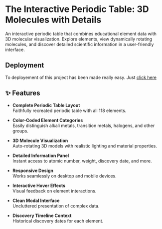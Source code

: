 # The Interactive Periodic Table: 3D Molecules with Details

An interactive periodic table that combines educational element data with 3D molecular visualization. Explore elements, view dynamically rotating molecules, and discover detailed scientific information in a user-friendly interface.


## Deployment

To deployement of this project has been made really easy. Just [click here](https://alwaysomesh.github.io/Periodic_Table/)

## ✨ Features

- **Complete Periodic Table Layout**  
  Faithfully recreated periodic table with all 118 elements.

- **Color-Coded Element Categories**  
  Easily distinguish alkali metals, transition metals, halogens, and other groups.

- **3D Molecule Visualization**  
  Auto-rotating 3D models with realistic lighting and material properties.

- **Detailed Information Panel**  
  Instant access to atomic number, weight, discovery date, and more.

- **Responsive Design**  
  Works seamlessly on desktop and mobile devices.

- **Interactive Hover Effects**  
  Visual feedback on element interactions.

- **Clean Modal Interface**  
  Uncluttered presentation of complex data.

- **Discovery Timeline Context**  
  Historical discovery dates for each element.

